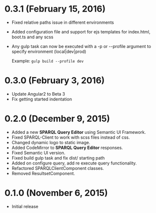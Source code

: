 # 0.3.1 (February 15, 2016)
* Fixed relative paths issue in different environments
* Added configuration file and support for ejs templates for index.html, boot.ts and any scss
* Any gulp task can now be executed with a -p or --profile argument to specify environment (local|dev|prod)
   
   Example: `gulp build --profile dev`

# 0.3.0 (February 3, 2016)
* Update Angular2 to Beta 3
* Fix getting started indentation

# 0.2.0 (December 9, 2015)
* Added a new **SPARQL Query Editor** using Semantic UI Framework.
* Fixed SPARQL-Client to work with scss files instead of css.
* Changed dynamic logo to static image.
* Added CodeMirror to **SPARQL Query Editor** responses.
* Fixed Semantic UI version.
* Fixed build gulp task and fix dist/ starting path	
* Added on configure query, add re execute query functionality.
* Refactored SPARQLClientComponent classes.
* Removed ResultsetComponent.

# 0.1.0 (November 6, 2015)
* Initial release
